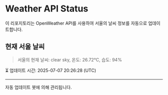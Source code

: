 
# Weather API Status

이 리포지토리는 OpenWeather API를 사용하여 서울의 날씨 정보를 자동으로 업데이트합니다.

## 현재 서울 날씨
> 서울의 현재 날씨: clear sky, 온도: 26.72°C, 습도: 94%

⏳ 업데이트 시간: 2025-07-07 20:26:28 (UTC)

---
자동 업데이트 봇에 의해 관리됩니다.
